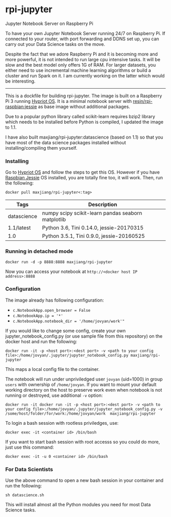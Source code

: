 # rpi-jupyter
Jupyter Notebook Server on Raspberry Pi

To have your own Jupyter Notebook Server running 24/7 on Raspberry Pi. If connected to your router, with port forwarding and DDNS set up, you can carry out your Data Science tasks on the move.

Despite the fact that we adore Raspberry Pi and it is becoming more and more powerful, it is not intended to run large cpu intensive tasks. It will be slow and the best model only offers 1G of RAM. For larger datasets, you either need to use incremental machine learning algorithms or build a cluster and run Spark on it. I am currently working on the latter which would be interesting.

----------
This is a dockfile for building rpi-jupyter. The image is built on a Raspberry Pi 3 running [Hypriot OS](http://blog.hypriot.com/). It is a minimal notebook server with [resin/rpi-raspbian:jessie](https://hub.docker.com/r/resin/rpi-raspbian/) as base image without additional packages.  

Due to a popular python library called scikit-learn requires bzip2 library which needs to be installed before Python is compiled, I updated the image to 1.1.

I have also built maxjiang/rpi-jupyter:datascience (based on 1.1) so that you have most of the data science packages installed without installing/compiling them yourself.

### Installing
Go to [Hypriot OS](https://blog.hypriot.com/downloads) and follow the steps to get this OS. However if you have [Raspbian Jessie](https://www.raspberrypi.org/downloads/raspbian/) OS installed, you are totally fine too, it will work. 
Then, run the following:

    docker pull maxjiang/rpi-jupyter<:tag>

Tags | Description
--- | ---
datascience | numpy scipy scikit-learn pandas seaborn matplotlib
1.1/latest | Python 3.6, Tini 0.14.0, jessie-20170315
1.0 | Python 3.5.1, Tini 0.9.0, jessie-20160525


### Running in detached mode

    docker run -d -p 8888:8888 maxjiang/rpi-jupyter 

Now you can access your notebook at `http://<docker host IP address>:8888`

### Configuration
The image already has following configuration:

* `c.NotebookApp.open_browser = False`
* `c.NotebookApp.ip = '*'`
* `c.NotebookApp.notebook_dir = '/home/jovyan/work'"`

If you would like to change some config, create your own jupyter_notebook_config.py (or use sample file from this repository) on the docker host and run the following:

    docker run -it -p <host port>:<dest port> -v <path to your config file>:/home/jovyan/.jupyter/jupyter_notebook_config.py maxjiang/rpi-jupyter

This maps a local config file to the container.

The notebook will run under unpriviledged user `jovyan` (uid=1000) in group `users` with ownership of `/home/jovyan`. If you want to mount your default working directory on the host to preserve work even when notebook is not running or destroyed, use additional `-v` option:

    docker run -it docker run -it -p <host port>:<dest port> -v <path to your config file>:/home/jovyan/.jupyter/jupyter_notebook_config.py -v /some/host/folder/for/work:/home/jovyan/work  maxjiang/rpi-jupyter

To login a bash session with rootless priviledges, use:

    docker exec -it <container id> /bin/bash

If you want to start bash session with root accesss so you could do more, just use this command:

    docker exec -it -u 0 <container id> /bin/bash

### For Data Scientists
Use the above command to open a new bash session in your container and run the following:

    sh datascience.sh
    
This will install almost all the Python modules you need for most Data Science tasks.
